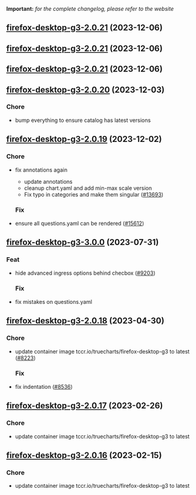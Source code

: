**Important:**
*for the complete changelog, please refer to the website*




## [firefox-desktop-g3-2.0.21](https://github.com/truecharts/charts/compare/firefox-desktop-g3-2.0.20...firefox-desktop-g3-2.0.21) (2023-12-06)




## [firefox-desktop-g3-2.0.21](https://github.com/truecharts/charts/compare/firefox-desktop-g3-2.0.20...firefox-desktop-g3-2.0.21) (2023-12-06)




## [firefox-desktop-g3-2.0.21](https://github.com/truecharts/charts/compare/firefox-desktop-g3-2.0.20...firefox-desktop-g3-2.0.21) (2023-12-06)




## [firefox-desktop-g3-2.0.20](https://github.com/truecharts/charts/compare/firefox-desktop-g3-2.0.19...firefox-desktop-g3-2.0.20) (2023-12-03)

### Chore

- bump everything to ensure catalog has latest versions
  
  


## [firefox-desktop-g3-2.0.19](https://github.com/truecharts/charts/compare/firefox-desktop-g3-3.0.0...firefox-desktop-g3-2.0.19) (2023-12-02)

### Chore

- fix annotations again
  - update annotations
  - cleanup chart.yaml and add min-max scale version
  - Fix typo in categories and make them singular ([#13693](https://github.com/truecharts/charts/issues/13693))
  
  ### Fix

- ensure all questions.yaml can be rendered ([#15612](https://github.com/truecharts/charts/issues/15612))
  
  











## [firefox-desktop-g3-3.0.0](https://github.com/truecharts/charts/compare/firefox-desktop-g3-2.0.18...firefox-desktop-g3-3.0.0) (2023-07-31)

### Feat

- hide advanced ingress options behind checbox ([#9203](https://github.com/truecharts/charts/issues/9203))
  
  ### Fix

- fix mistakes on questions.yaml
  
  


## [firefox-desktop-g3-2.0.18](https://github.com/truecharts/charts/compare/firefox-desktop-g3-2.0.17...firefox-desktop-g3-2.0.18) (2023-04-30)

### Chore

- update container image tccr.io/truecharts/firefox-desktop-g3 to latest ([#8223](https://github.com/truecharts/charts/issues/8223))
  
  ### Fix

- fix indentation ([#8536](https://github.com/truecharts/charts/issues/8536))
  
  


## [firefox-desktop-g3-2.0.17](https://github.com/truecharts/charts/compare/firefox-desktop-g3-2.0.16...firefox-desktop-g3-2.0.17) (2023-02-26)

### Chore

- update container image tccr.io/truecharts/firefox-desktop-g3 to latest
  
  


## [firefox-desktop-g3-2.0.16](https://github.com/truecharts/charts/compare/firefox-desktop-g3-2.0.15...firefox-desktop-g3-2.0.16) (2023-02-15)

### Chore

- update container image tccr.io/truecharts/firefox-desktop-g3 to latest
  
  


